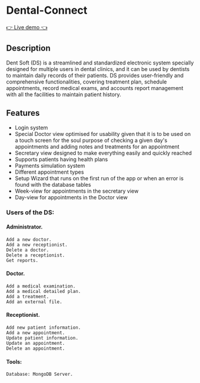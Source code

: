 # Dental-Connect


[👉  Live demo 👈](https://dent-soft.herokuapp.com/)

## Description
Dent Soft (DS) is a streamlined and standardized electronic system specially designed for multiple users in dental clinics, and it can be used by dentists to maintain daily records of their patients. 
DS provides user-friendly and comprehensive functionalities, covering treatment plan, schedule appointments, record medical exams, and accounts report management with all the facilities to maintain patient history.

## Features
- Login system
- Special Doctor view optimised for usability given that it is to be used on a touch screen for the soul purpose of checking a given day's appointments and adding notes and treatments for an appointment
- Secretary view designed to make everything easily and quickly reached
- Supports patients having health plans
- Payments simulation system
- Different appointment types
- Setup Wizard that runs on the first run of the app or when an error is found with the database tables
- Week-view for appointments in the secretary view
- Day-view for appointments in the Doctor view

### Users of the DS:
#### Administrator.
    Add a new doctor.
    Add a new receptionist.
    Delete a doctor.
    Delete a receptionist.
    Get reports.
#### Doctor.
    Add a medical examination.
    Add a medical detailed plan.
    Add a treatment.
    Add an external file.
#### Receptionist. 
    Add new patient information.
    Add a new appointment.
    Update patient information.
    Update an appointment.
    Delete an appointment.

#### Tools:
	Database: MongoDB Server.
	
